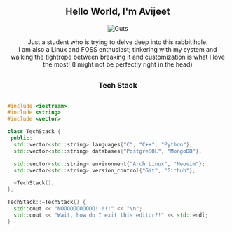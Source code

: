 <div align="center">
    <h2> Hello World, I'm Avijeet </h2>
    <img src="assets/guts_rain.gif" alt="Guts" /> 
    <p>
        Just a student who is trying to delve deep into this rabbit hole. <br />
        I am also a Linux and FOSS enthusiast;
        tinkering with my system and walking the tightrope between breaking it and customization is what I love the most!
        (I might not be perfectly right in the head)
    </p>
</div>

##

<h3 align="center"> Tech Stack </h3>

```cpp

#include <iostream>
#include <string>
#include <vector>

class TechStack {
 public:
  std::vector<std::string> languages{"C", "C++", "Python"};
  std::vector<std::string> databases{"PostgreSQL", "MongoDB"};

  std::vector<std::string> environment{"Arch Linux", "Neovim"};
  std::vector<std::string> version_control{"Git", "Github"};

  ~TechStack();
};

TechStack::~TechStack() {
  std::cout << "NOOOOOOOOOOO!!!!!" << "\n";
  std::cout << "Wait, how do I exit this editor?!" << std::endl;
}

``` 

